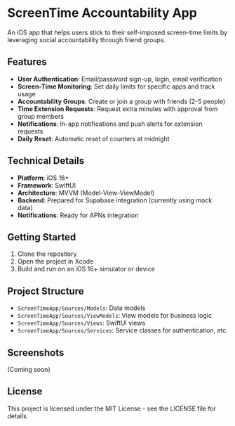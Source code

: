 # ScreenTime Accountability App

An iOS app that helps users stick to their self-imposed screen-time limits by leveraging social accountability through friend groups.

## Features

- **User Authentication**: Email/password sign-up, login, email verification
- **Screen-Time Monitoring**: Set daily limits for specific apps and track usage
- **Accountability Groups**: Create or join a group with friends (2-5 people)
- **Time Extension Requests**: Request extra minutes with approval from group members
- **Notifications**: In-app notifications and push alerts for extension requests
- **Daily Reset**: Automatic reset of counters at midnight

## Technical Details

- **Platform**: iOS 16+
- **Framework**: SwiftUI
- **Architecture**: MVVM (Model-View-ViewModel)
- **Backend**: Prepared for Supabase integration (currently using mock data)
- **Notifications**: Ready for APNs integration

## Getting Started

1. Clone the repository
2. Open the project in Xcode
3. Build and run on an iOS 16+ simulator or device

## Project Structure

- `ScreenTimeApp/Sources/Models`: Data models
- `ScreenTimeApp/Sources/ViewModels`: View models for business logic
- `ScreenTimeApp/Sources/Views`: SwiftUI views
- `ScreenTimeApp/Sources/Services`: Service classes for authentication, etc.

## Screenshots

(Coming soon)

## License

This project is licensed under the MIT License - see the LICENSE file for details.